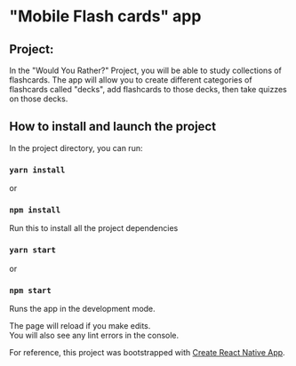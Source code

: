 # "Mobile Flash cards" app

## Project:

In the "Would You Rather?" Project, you will be able to study collections of flashcards. The app will allow you to create different categories of flashcards called "decks", add flashcards to those decks, then take quizzes on those decks.

## How to install and launch the project

In the project directory, you can run:

### `yarn install`

or

### `npm install`

Run this to install all the project dependencies

### `yarn start`

or

### `npm start`

Runs the app in the development mode.<br>

The page will reload if you make edits.<br>
You will also see any lint errors in the console.

For reference, this project was bootstrapped with [Create React Native App](https://github.com/expo/create-react-native-app).
